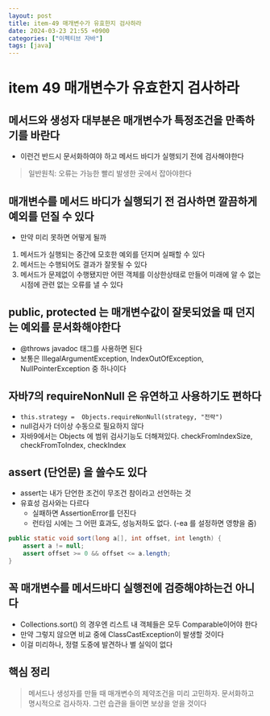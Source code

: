 ```yaml
---
layout: post
title: item-49 매개변수가 유효한지 검사하라
date: 2024-03-23 21:55 +0900
categories: ["이펙티브 자바"]
tags: [java]
---
```


# item 49 매개변수가 유효한지 검사하라

## 메서드와 생성자 대부분은 매개변수가 특정조건을 만족하기를 바란다
- 이런건 반드시 문서화하여야 하고 메서드 바디가 실행되기 전에 검사해야한다

> 일반원칙: 오류는 가능한 빨리 발생한 곳에서 잡아야한다

## 매개변수를 메서드 바디가 실행되기 전 검사하면 깔끔하게 예외를 던질 수 있다

- 만약 미리 못하면 어떻게 될까
1. 메서드가 실행되는 중간에 모호한 예외를 던지며 실패할 수 있다
2. 메서드는 수행되어도 결과가 잘못될 수 있다
3. 메서드가 문제없이 수행됐지만 어떤 객체를 이상한상태로 만들어 미래에 알 수 없는 시점에 관련 없는 오류를 낼 수 있다

## public, protected 는 매개변수값이 잘못되었을 때 던지는 예외를 문서화해야한다

- @throws javadoc 태그를 사용하면 된다
- 보통은 IllegalArgumentException, IndexOutOfException, NullPointerException 중 하나이다

## 자바7의 requireNonNull 은 유연하고 사용하기도 편하다

- `this.strategy =  Objects.requireNonNull(strategy, "전략")`
- null검사가 더이상 수동으로 필요하지 않다
- 자바9에서는 Objects 에 범위 검사기능도 더해져있다. checkFromIndexSize, checkFromToIndex, checkIndex

## assert (단언문) 을 쓸수도 있다
- assert는 내가 단언한 조건이 무조건 참이라고 선언하는 것
- 유효성 검사와는 다르다
  - 실패하면 AssertionError를 던진다
  - 런타임 시에는 그 어떤 효과도, 성능저하도 없다. (-ea 를 설정하면 영향을 줌)

```java
public static void sort(long a[], int offset, int length) {
    assert a != null;
    assert offset >= 0 && offset <= a.length;
}
```

## 꼭 매개변수를 메서드바디 실행전에 검증해야하는건 아니다
- Collections.sort() 의 경우엔 리스트 내 객체들은 모두 Comparable이어야 한다
- 만약 그렇지 않으면 비교 중에 ClassCastException이 발생할 것이다
- 이걸 미리하나, 정렬 도중에 발견하나 별 실익이 없다


## 핵심 정리

> 메서드나 생성자를 만들 때 매개변수의 제약조건을 미리 고민하자. 문서화하고 명시적으로 검사하자. 그런 습관을 들이면 보상을 얻을 것이다

